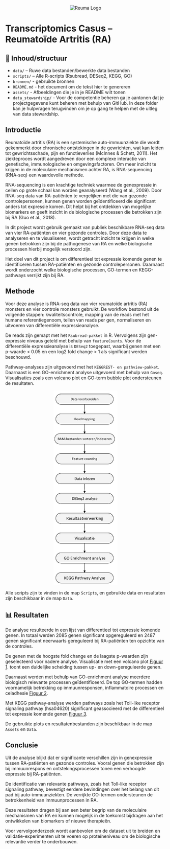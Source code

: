 
<p align="center">
<img src="C:\Users\Cecil\OneDrive\Documents\A Van Hall Larenstein\schooljaar 2\jaar 2 periode 4\het project\rheumatoid-arthritis-color-icon-illustration-vector.jpg" alt="Reuma Logo" width="600"/>
</p>

# Transcriptomics Casus – Reumatoïde Artritis (RA)

## 📁 Inhoud/structuur


- `data/` – Ruwe data bestanden/bewerkte data bestanden
- `scripts/` – Alle R-scripts (Rsubread, DESeq2, KEGG, GO)
- `bronnen/` - gebruikte bronnen 
- `README.md` - het document om de tekst hier te genereren
- `assets/` - Afbeeldingen die je in je README wilt tonen
- `data_stewardship/` - Voor de competentie beheren ga je aantonen dat je projectgegevens kunt beheren met behulp van GitHub. In deze folder kan je hulpvragen terugvinden om je op gang te helpen met de uitleg van data stewardship. 


## Introductie

Reumatoïde artritis (RA) is een systemische auto-immuunziekte die wordt gekenmerkt door chronische ontstekingen in de gewrichten, wat kan leiden tot gewrichtsschade, pijn en functieverlies (McInnes & Schett, 2011). Het ziekteproces wordt aangedreven door een complexe interactie van genetische, immunologische en omgevingsfactoren. Om meer inzicht te krijgen in de moleculaire mechanismen achter RA, is RNA-sequencing (RNA-seq) een waardevolle methode.

RNA-sequencing is een krachtige techniek waarmee de genexpressie in cellen op grote schaal kan worden geanalyseerd (Wang et al., 2009). Door RNA-seq data van RA-patiënten te vergelijken met die van gezonde controlepersonen, kunnen genen worden geïdentificeerd die significant anders tot expressie komen. Dit helpt bij het ontdekken van mogelijke biomarkers en geeft inzicht in de biologische processen die betrokken zijn bij RA (Guo et al., 2018).

In dit project wordt gebruik gemaakt van publiek beschikbare RNA-seq data van vier RA-patiënten en vier gezonde controles. Door deze data te analyseren en te visualiseren, wordt getracht inzicht te krijgen in welke genen betrokken zijn bij de pathogenese van RA en welke biologische processen hierbij mogelijk verstoord zijn.

Het doel van dit project is om differentieel tot expressie komende genen te identificeren tussen RA-patiënten en gezonde controlepersonen. Daarnaast wordt onderzocht welke biologische processen, GO-termen en KEGG-pathways verrijkt zijn bij RA.


## Methode 


Voor deze analyse is RNA-seq data van vier reumatoïde artritis (RA) monsters en vier controle monsters gebruikt. De workflow bestond uit de volgende stappen: kwaliteitscontrole, mapping van de reads met het humane referentiegenoom, tellen van reads per gen, normaliseren en uitvoeren van differentiële expressieanalyse.

De reads zijn gemapt met het `Rsubread-pakket` in R. Vervolgens zijn gen-expressie niveaus geteld met behulp van `featureCounts`. Voor de differentiële expressieanalyse is `DESeq2` toegepast, waarbij genen met een p-waarde < 0.05 en een log2 fold change > 1 als significant werden beschouwd. 

Pathway-analyses zijn uitgevoerd met het `KEGGREST- en pathview-pakket`. Daarnaast is een GO-enrichment analyse uitgevoerd met behulp van `Goseq`. Visualisaties zoals een volcano plot en GO-term bubble plot ondersteunen de resultaten.

<p align="center">
<img src="assets/Flowschema methode.png" alt="Flowschema methode" width="200"/>
</p>

Alle scripts zijn te vinden in de map `Scripts`, en gebruikte data en resultaten zijn beschikbaar in de map `Data`.


## 📊 Resultaten


De analyse resulteerde in een lijst van differentieel tot expressie komende genen. In totaal werden 2085 genen significant opgereguleerd en 2487 genen significant neerwaarts gereguleerd bij RA-patiënten ten opzichte van de controles. 

De genen met de hoogste fold change en de laagste p-waarden zijn geselecteerd voor nadere analyse. Visualisatie met een volcano plot [Figuur 1](assets/Volcanoplot.png). toont een duidelijke scheiding tussen up- en down-gereguleerde genen.

Daarnaast werden met behulp van GO-enrichment analyse meerdere biologisch relevante processen geïdentificeerd. De top GO-termen hadden voornamelijk betrekking op immuunresponsen, inflammatoire processen en celadhesie [Figuur 2](assets/Top_10_verrijkte_GO-termen.png).

Met KEGG pathway-analyse werden pathways zoals het Toll-like receptor signaling pathway (hsa04620) significant geassocieerd met de differentieel tot expressie komende genen [Figuur 3]().

De gebruikte plots en resultatenbestanden zijn beschikbaar in de map `Assets` en `Data`.


## Conclusie

Uit de analyse blijkt dat er significante verschillen zijn in genexpressie tussen RA-patiënten en gezonde controles. Vooral genen die betrokken zijn bij immuunrespons en ontstekingsprocessen tonen een verhoogde expressie bij RA-patiënten. 

De identificatie van relevante pathways, zoals het Toll-like receptor signaling pathway, bevestigt eerdere bevindingen over het belang van dit pad bij auto-immuunziekten. De verrijkte GO-termen ondersteunen de betrokkenheid van immuunprocessen in RA.

Deze resultaten dragen bij aan een beter begrip van de moleculaire mechanismen van RA en kunnen mogelijk in de toekomst bijdragen aan het ontwikkelen van biomarkers of nieuwe therapieën.

Voor vervolgonderzoek wordt aanbevolen om de dataset uit te breiden en validatie-experimenten uit te voeren op proteïneniveau om de biologische relevantie verder te onderbouwen.


